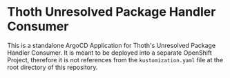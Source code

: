 # Thoth Unresolved Package Handler Consumer

This is a standalone ArgoCD Application for Thoth's Unresolved Package Handler Consumer. It is meant to be deployed into a separate OpenShift
Project, therefore it is not references from the `kustomization.yaml` file at the root directory of this
repository.
